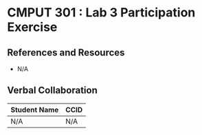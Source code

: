 # CMPUT 301 : Lab 3 Participation Exercise

## References and Resources

- N/A
## Verbal Collaboration

| Student Name | CCID      |
| ------------ | --------- |
|     N/A      |     N/A   |
